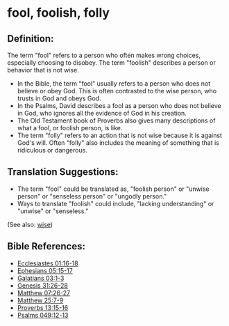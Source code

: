 # fool, foolish, folly #

## Definition: ##

The term "fool" refers to a person who often makes wrong choices, especially choosing to disobey. The term "foolish" describes a person or behavior that is not wise.

* In the Bible, the term "fool" usually refers to a person who does not believe or obey God. This is often contrasted to the wise person, who trusts in God and obeys God.
* In the Psalms, David describes a fool as a person who does not believe in God, who ignores all the evidence of God in his creation.
* The Old Testament book of Proverbs also gives many descriptions of what a fool, or foolish person, is like.
* The term "folly" refers to an action that is not wise because it is against God's will. Often "folly" also includes the meaning of something that is ridiculous or dangerous.

## Translation Suggestions: ##

* The term "fool" could be translated as, "foolish person" or "unwise person" or "senseless person" or "ungodly person."
* Ways to translate "foolish" could include, "lacking understanding" or "unwise" or "senseless."

(See also: [wise](../kt/wise.md))

## Bible References: ##

* [Ecclesiastes 01:16-18](https://door43.org/en/bible/notes/ecc/01/16)
* [Ephesians 05:15-17](https://door43.org/en/bible/notes/eph/05/15)
* [Galatians 03:1-3](https://door43.org/en/bible/notes/gal/03/01)
* [Genesis 31:26-28](https://door43.org/en/bible/notes/gen/31/26)
* [Matthew 07:26-27](https://door43.org/en/bible/notes/mat/07/26)
* [Matthew 25:7-9](https://door43.org/en/bible/notes/mat/25/07)
* [Proverbs 13:15-16](https://door43.org/en/bible/notes/pro/13/15)
* [Psalms 049:12-13](https://door43.org/en/bible/notes/psa/049/012)

